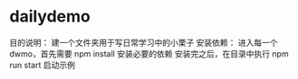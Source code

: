 # dailydemo
目的说明：
建一个文件夹用于写日常学习中的小栗子
安装依赖：
进入每一个dwmo，首先需要 npm install 安装必要的依赖 安装完之后，在目录中执行 npm run start 启动示例
